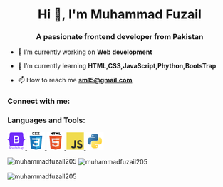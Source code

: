 <h1 align="center">Hi 👋, I'm Muhammad Fuzail</h1>
<h3 align="center">A passionate frontend developer from Pakistan</h3>

- 🔭 I’m currently working on **Web development**

- 🌱 I’m currently learning **HTML,CSS,JavaScript,Phython,BootsTrap**

- 📫 How to reach me **sm15@gmail.com**

<h3 align="left">Connect with me:</h3>
<p align="left">
</p>

<h3 align="left">Languages and Tools:</h3>
<p align="left"> <a href="https://getbootstrap.com" target="_blank" rel="noreferrer"> <img src="https://raw.githubusercontent.com/devicons/devicon/master/icons/bootstrap/bootstrap-plain-wordmark.svg" alt="bootstrap" width="40" height="40"/> </a> <a href="https://www.w3schools.com/css/" target="_blank" rel="noreferrer"> <img src="https://raw.githubusercontent.com/devicons/devicon/master/icons/css3/css3-original-wordmark.svg" alt="css3" width="40" height="40"/> </a> <a href="https://www.w3.org/html/" target="_blank" rel="noreferrer"> <img src="https://raw.githubusercontent.com/devicons/devicon/master/icons/html5/html5-original-wordmark.svg" alt="html5" width="40" height="40"/> </a> <a href="https://developer.mozilla.org/en-US/docs/Web/JavaScript" target="_blank" rel="noreferrer"> <img src="https://raw.githubusercontent.com/devicons/devicon/master/icons/javascript/javascript-original.svg" alt="javascript" width="40" height="40"/> </a> <a href="https://www.python.org" target="_blank" rel="noreferrer"> <img src="https://raw.githubusercontent.com/devicons/devicon/master/icons/python/python-original.svg" alt="python" width="40" height="40"/> </a> </p>

<p><img align="left" src="https://github-readme-stats.vercel.app/api/top-langs?username=muhammadfuzail205&show_icons=true&locale=en&layout=compact" alt="muhammadfuzail205" /></p>

<p>&nbsp;<img align="center" src="https://github-readme-stats.vercel.app/api?username=muhammadfuzail205&show_icons=true&locale=en" alt="muhammadfuzail205" /></p>

<p><img align="center" src="https://github-readme-streak-stats.herokuapp.com/?user=muhammadfuzail205&" alt="muhammadfuzail205" /></p>
